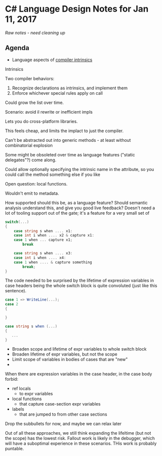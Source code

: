 # C# Language Design Notes for Jan 11, 2017

*Raw notes - need cleaning up*

## Agenda

- Language aspects of [compiler intrinsics](https://github.com/dotnet/roslyn/issues/11475)

Intrinsics

Two compiler behaviors:
1. Recognize declarations as intrinsics, and implement them
2. Enforce whichever special rules apply on call

Could grow the list over time.

Scenario: avoid il rewrite or inefficient impls

Lets you do cross-platform libraries.

This feels cheap, and limits the implact to just the compiler.

Can't be abstracted out into generic methods - at least without combinatorial explosion

Some might be obsoleted over time as language features ("static delegates"?) come along.

Could allow optionally specifying the intrinsic name in the attribute, so you could call the method something else if you like

Open question: local functions.

Wouldn't emit to metadata.

How supported should this be, as a language feature? Should semantic analysis understand this, and give you good live feedback? Doesn't need a lot of tooling support out of the gate; it's a feature for a very small set of 




``` c#
switch(...)
{
	case string s when .... x1:
	case int i when .... x2 & capture x1:
	case 1 when ... capture x1;
		break

	case string s when .... x3:
	case int i when .... x4:
	case 1 when .... & capture something
		break;
}
```

The code needed to be surprised by the lifetime of expression variables in case headers being the whole switch block is quite convoluted (just like this sentence).

``` c#
case 1 => WriteLine(...);
case 2
{

}

case string s when (...)
{
   ...
}
```

- Broaden scope and lifetime of expr variables to whole switch block
- Broaden lifetime of expr variables, but not the scope
- Limit scope of variables in bodies of cases that are "new"
- 


When there are expression variables in the case header, in the case body forbid:
- ref locals 
	- to expr variables
- local functions
	- that capture case-section expr variables
- labels 
	- that are jumped to from other case sections

Drop the subbullets for now, and maybe we can relax later


Out of all these approaches, we still think expanding the lifeltime (but not the scope) has the lowest risk. Fallout work is likely in the debugger, which will have a suboptimal experience in these scenarios. THis work is probably puntable.


















